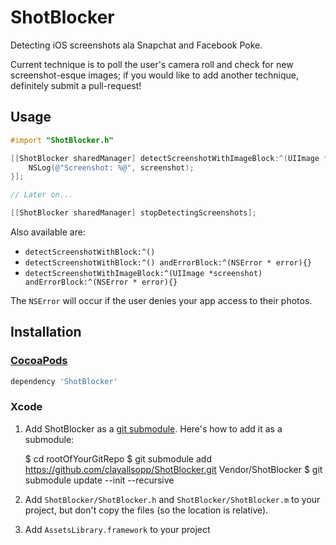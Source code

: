 # ShotBlocker

Detecting iOS screenshots ala Snapchat and Facebook Poke.

Current technique is to poll the user's camera roll and check for new screenshot-esque images; if you would like to add another technique, definitely submit a pull-request!

## Usage

```objective-c
#import "ShotBlocker.h"

[[ShotBlocker sharedManager] detectScreenshotWithImageBlock:^(UIImage *screenshot) {
    NSLog(@"Screenshot: %@", screenshot);
}];

// Later on...

[[ShotBlocker sharedManager] stopDetectingScreenshots];
```

Also available are:

- `detectScreenshotWithBlock:^()`
- `detectScreenshotWithBlock:^() andErrorBlock:^(NSError * error){}`
- `detectScreenshotWithImageBlock:^(UIImage *screenshot) andErrorBlock:^(NSError * error){}`

The `NSError` will occur if the user denies your app access to their photos.

## Installation

### [CocoaPods](http://cocoapods.org/)

```ruby
dependency 'ShotBlocker'
```

### Xcode

1. Add ShotBlocker as a [git submodule](http://schacon.github.com/git/user-manual.html#submodules). Here's how to add it as a submodule:

    $ cd rootOfYourGitRepo
    $ git submodule add https://github.com/clayallsopp/ShotBlocker.git Vendor/ShotBlocker
    $ git submodule update --init --recursive 

2. Add `ShotBlocker/ShotBlocker.h` and `ShotBlocker/ShotBlocker.m` to your project, but don't copy the files (so the location is relative).

3. Add `AssetsLibrary.framework` to your project
